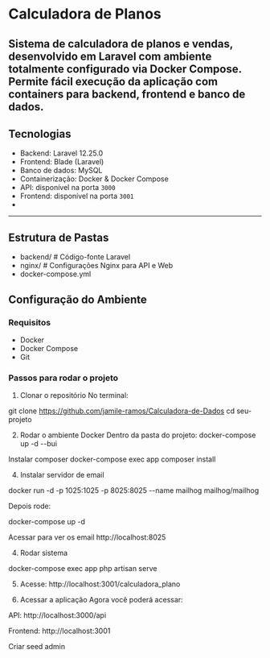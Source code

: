 # Calculadora de Planos

Sistema de calculadora de planos e vendas, desenvolvido em Laravel com ambiente totalmente configurado via Docker Compose. Permite fácil execução da aplicação com containers para backend, frontend e banco de dados.
---

## Tecnologias

- Backend: Laravel 12.25.0
- Frontend: Blade (Laravel)
- Banco de dados: MySQL
- Containerização: Docker & Docker Compose
- API: disponível na porta `3000`
- Frontend: disponível na porta `3001`
- 

---

## Estrutura de Pastas
- backend/ # Código-fonte Laravel
- nginx/ # Configurações Nginx para API e Web
- docker-compose.yml


## Configuração do Ambiente
### Requisitos

- Docker
- Docker Compose
- Git

### Passos para rodar o projeto

1. Clonar o repositório
No terminal:

git clone https://github.com/jamile-ramos/Calculadora-de-Dados
cd seu-projeto

2. Rodar o ambiente Docker
Dentro da pasta do projeto:
docker-compose up -d --bui

Instalar composer
docker-compose exec app composer install

4. Instalar servidor de email

docker run -d -p 1025:1025 -p 8025:8025 --name mailhog mailhog/mailhog

Depois rode:

docker-compose up -d

Acessar para ver os email http://localhost:8025

4. Rodar sistema

docker-compose exec app php artisan serve

5. Acesse:
http://localhost:3001/calculadora_plano

6. Acessar a aplicação
Agora você poderá acessar:

API: http://localhost:3000/api

Frontend: http://localhost:3001

Criar seed admin

